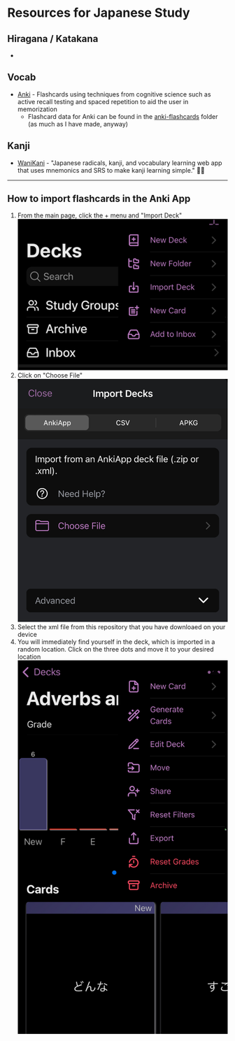 # Resources for Japanese Study

## Hiragana / Katakana
- 

## Vocab
- [Anki](https://apps.ankiweb.net/) - Flashcards using techniques from cognitive science such as active recall testing and spaced repetition to aid the user in memorization
    - Flashcard data for Anki can be found in the [anki-flashcards](./anki-flashcards/) folder (as much as I have made, anyway)

## Kanji
- [WaniKani](https://www.wanikani.com/) - "Japanese radicals, kanji, and vocabulary learning web app that uses mnemonics and SRS to make kanji learning simple." 👌🏻


-----

## How to import flashcards in the Anki App
1. From the main page, click the + menu and "Import Deck"
![import deck](./images/import-deck.jpeg)
1. Click on "Choose File"
![choose file](./images/choose-file.jpeg)
1. Select the xml file from this repository that you have downloaed on your device
1. You will immediately find yourself in the deck, which is imported in a random location. Click on the three dots and move it to your desired location
![move deck](./images/move.jpeg)